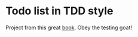 # Todo list in TDD style

Project from this great [book](https://www.obeythetestinggoat.com/). Obey the testing goat!
